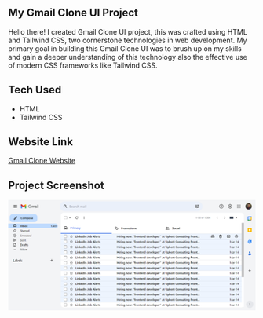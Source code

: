 ## My Gmail Clone UI Project

Hello there! I created Gmail Clone UI project, this was crafted using HTML and Tailwind CSS, two cornerstone technologies in web development. My primary goal in building this Gmail Clone UI was to brush up on my skills and gain a deeper understanding of this technology  also the effective use of modern CSS frameworks like Tailwind CSS.


## Tech Used

- HTML
- Tailwind CSS


## Website Link

[Gmail Clone Website](https://himanshu-paliwal-277.github.io/Project-4-Gmail-Clone/)


## Project Screenshot

![Gmail Clone UI Screenshot](./Output/Gmail%20clone%20Screenshot.png)

